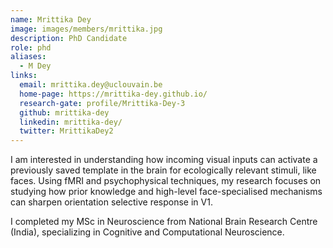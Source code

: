 ```yaml
---
name: Mrittika Dey
image: images/members/mrittika.jpg
description: PhD Candidate
role: phd
aliases: 
  - M Dey
links:
  email: mrittika.dey@uclouvain.be
  home-page: https://mrittika-dey.github.io/
  research-gate: profile/Mrittika-Dey-3
  github: mrittika-dey
  linkedin: mrittika-dey/
  twitter: MrittikaDey2
---
```

I am interested in understanding how incoming visual inputs can activate a previously saved template in the brain for ecologically relevant stimuli, like faces. Using fMRI and psychophysical techniques, my research focuses on studying how prior knowledge and high-level face-specialised mechanisms can sharpen orientation selective response in V1.

I completed my MSc in Neuroscience from National Brain Research Centre (India), specializing in Cognitive and Computational Neuroscience.


